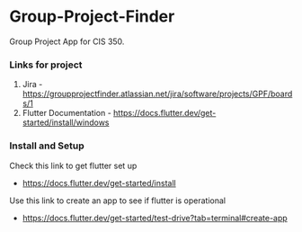 # Group-Project-Finder
Group Project App for CIS 350.

### Links for project
1. Jira - https://groupprojectfinder.atlassian.net/jira/software/projects/GPF/boards/1
2. Flutter Documentation - https://docs.flutter.dev/get-started/install/windows

### Install and Setup
Check this link to get flutter set up
* https://docs.flutter.dev/get-started/install

Use this link to create an app to see if flutter is operational
* https://docs.flutter.dev/get-started/test-drive?tab=terminal#create-app
